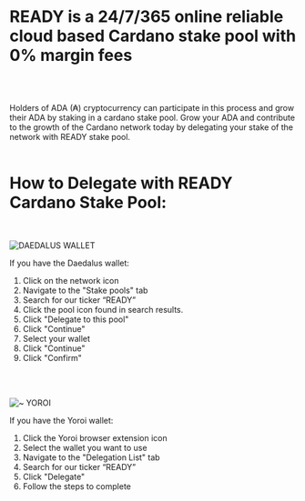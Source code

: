 #                      READY is a 24/7/365 online reliable cloud based Cardano stake pool with 0% margin fees

<br>
<br>

Holders of ADA (₳) cryptocurrency can participate in this process and grow their ADA by staking in a cardano stake pool.
Grow your ADA and contribute to the growth of the Cardano network today by delegating your stake of the network with READY stake pool.
<br>
<br>

#              How to Delegate with READY Cardano Stake Pool:
<br>


![DAEDALUS WALLET](https://user-images.githubusercontent.com/88410488/128254622-9651167f-331e-4da3-8672-275a5452ff8b.jpg)

If you have the Daedalus wallet:
1. Click on the network icon                        
2. Navigate to the "Stake pools" tab                     
3. Search for our ticker “READY”                         
4. Click the pool icon found in search results.         
5. Click "Delegate to this pool"                         
6. Click "Continue"                                   
7. Select your wallet
8. Click "Continue"
9. Click "Confirm"
<br>
<br>

![~ YOROI](https://user-images.githubusercontent.com/88410488/128255905-e23f44d6-e8fa-48b5-8613-2bee5e327ff3.jpg)

If you have the Yoroi wallet:
1. Click the Yoroi browser extension icon
2. Select the wallet you want to use
3. Navigate to the "Delegation List" tab
4. Search for our ticker “READY”
5. Click "Delegate"
6. Follow the steps to complete                                           






